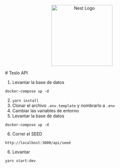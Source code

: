 <p align="center">
  <a href="http://nestjs.com/" target="blank"><img src="https://nestjs.com/img/logo-small.svg" width="200" alt="Nest Logo" /></a>
</p>
# Teslo API

1. Levantar la base de datos
```
docker-compose up -d
```
2. ```yarn install```
3. Clonar el archivo ```.env.template``` y nombrarlo a ```.env```
4. Cambiar las variables de entorno
5. Levantar la base de datos
```
docker-compose up -d
```
6. Correr el SEED
```
http://localhost:3000/api/seed
```

6. Levantar
```
yarn start:dev
```